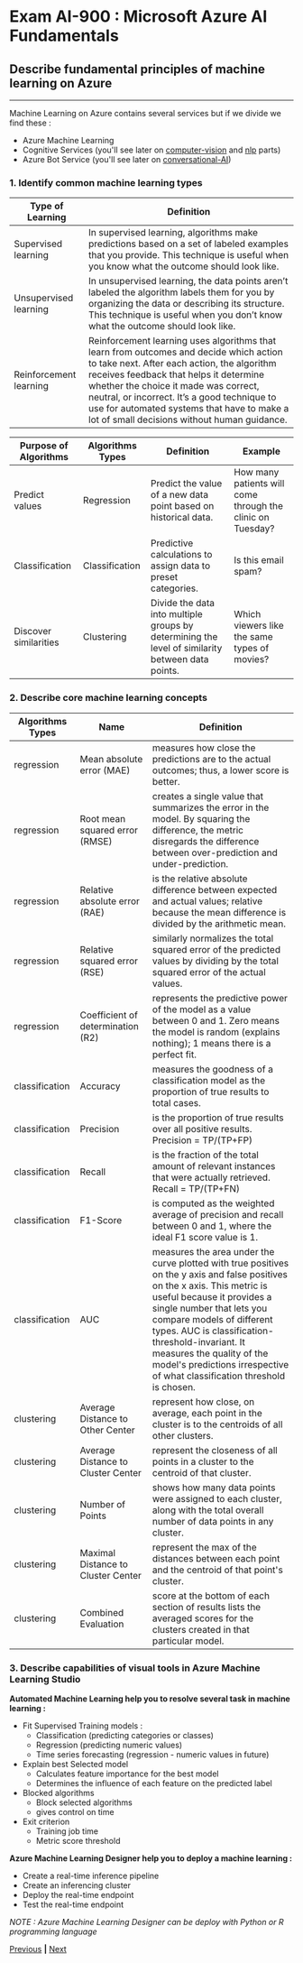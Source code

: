# Exam AI-900 : Microsoft Azure AI Fundamentals

## Describe fundamental principles of machine learning on Azure

---

Machine Learning on Azure contains several services but if we divide we find these :
- Azure Machine Learning
- Cognitive Services (you'll see later on [computer-vision](03-CV.md) and [nlp](04-NLP.md) parts)
- Azure Bot Service (you'll see later on [conversational-AI](05-CONVERSATIONAL.md))

### 1. Identify common machine learning types

| Type of Learning       | Definition                                                                                                                                                                                                                                                                                                                                                            |
|------------------------|-----------------------------------------------------------------------------------------------------------------------------------------------------------------------------------------------------------------------------------------------------------------------------------------------------------------------------------------------------------------------|
| Supervised learning    | In supervised learning, algorithms make predictions based on a set of labeled examples that you provide. This technique is useful when you know what the outcome should look like.                                                                                                                                                                                    |
| Unsupervised learning  | In unsupervised learning, the data points aren’t labeled the algorithm labels them for you by organizing the data or describing its structure. This technique is useful when you don’t know what the outcome should look like.                                                                                                                                        |
| Reinforcement learning | Reinforcement learning uses algorithms that learn from outcomes and decide which action to take next. After each action, the algorithm receives feedback that helps it determine whether the choice it made was correct, neutral, or incorrect. It’s a good technique to use for automated systems that have to make a lot of small decisions without human guidance. |

| Purpose of Algorithms | Algorithms Types | Definition                                                                                       | Example                                                    |
|-----------------------|------------------|--------------------------------------------------------------------------------------------------|------------------------------------------------------------|
| Predict values        | Regression       | Predict the value of a new data point based on historical data.                                  | How many patients will come through the clinic on Tuesday? |
| Classification        | Classification   | Predictive calculations to assign data to preset categories.                                     | Is this email spam?                                        |
| Discover similarities | Clustering       | Divide the data into multiple groups by determining the level of similarity between data points. | Which viewers like the same types of movies?               |


### 2. Describe core machine learning concepts

| Algorithms Types | Name                               | Definition                                                                                                                                                                                                                                                                                                                                                                       |
|------------------|------------------------------------|----------------------------------------------------------------------------------------------------------------------------------------------------------------------------------------------------------------------------------------------------------------------------------------------------------------------------------------------------------------------------------|
| regression       | Mean absolute error (MAE)          | measures how close the predictions are to the actual outcomes; thus, a lower score is better.                                                                                                                                                                                                                                                                                    |
| regression       | Root mean squared error (RMSE)     | creates a single value that summarizes the error in the model. By squaring the difference, the metric disregards the difference between over-prediction and under-prediction.                                                                                                                                                                                                    |
| regression       | Relative absolute error (RAE)      | is the relative absolute difference between expected and actual values; relative because the mean difference is divided by the arithmetic mean.                                                                                                                                                                                                                                  |
| regression       | Relative squared error (RSE)       | similarly normalizes the total squared error of the predicted values by dividing by the total squared error of the actual values.                                                                                                                                                                                                                                                |
| regression       | Coefficient of determination (R2)  | represents the predictive power of the model as a value between 0 and 1. Zero means the model is random (explains nothing); 1 means there is a perfect fit.                                                                                                                                                                                                                      |
| classification   | Accuracy                           | measures the goodness of a classification model as the proportion of true results to total cases.                                                                                                                                                                                                                                                                                |
| classification   | Precision                          | is the proportion of true results over all positive results. Precision = TP/(TP+FP)                                                                                                                                                                                                                                                                                              |
| classification   | Recall                             | is the fraction of the total amount of relevant instances that were actually retrieved. Recall = TP/(TP+FN)                                                                                                                                                                                                                                                                      |
| classification   | F1-Score                           | is computed as the weighted average of precision and recall between 0 and 1, where the ideal F1 score value is 1.                                                                                                                                                                                                                                                                |
| classification   | AUC                                | measures the area under the curve plotted with true positives on the y axis and false positives on the x axis. This metric is useful because it provides a single number that lets you compare models of different types. AUC is classification-threshold-invariant. It measures the quality of the model's predictions irrespective of what classification threshold is chosen. |
| clustering       | Average Distance to Other Center   | represent how close, on average, each point in the cluster is to the centroids of all other clusters.                                                                                                                                                                                                                                                                            |
| clustering       | Average Distance to Cluster Center | represent the closeness of all points in a cluster to the centroid of that cluster.                                                                                                                                                                                                                                                                                              |
| clustering       | Number of Points                   | shows how many data points were assigned to each cluster, along with the total overall number of data points in any cluster.                                                                                                                                                                                                                                                     |
| clustering       | Maximal Distance to Cluster Center | represent the max of the distances between each point and the centroid of that point's cluster.                                                                                                                                                                                                                                                                                  |
| clustering       | Combined Evaluation                | score at the bottom of each section of results lists the averaged scores for the clusters created in that particular model.                                                                                                                                                                                                                                                      |

### 3. Describe capabilities of visual tools in Azure Machine Learning Studio

**Automated Machine Learning help you to resolve several task in machine learning :**
- Fit Supervised Training models :
  - Classification (predicting categories or classes)
  - Regression (predicting numeric values)
  - Time series forecasting (regression - numeric values in future)
- Explain best Selected model
  - Calculates feature importance for the best model
  - Determines the influence of each feature on the predicted label
- Blocked algorithms
  - Block selected algorithms
  - gives control on time
- Exit criterion
  - Training job time
  - Metric score threshold

**Azure Machine Learning Designer help you to deploy a machine learning :**
- Create a real-time inference pipeline
- Create an inferencing cluster
- Deploy the real-time endpoint
- Test the real-time endpoint

*NOTE : Azure Machine Learning Designer can be deploy with Python or R programming language*

[Previous](01-AI.md) **|** [Next](03-CV.md)